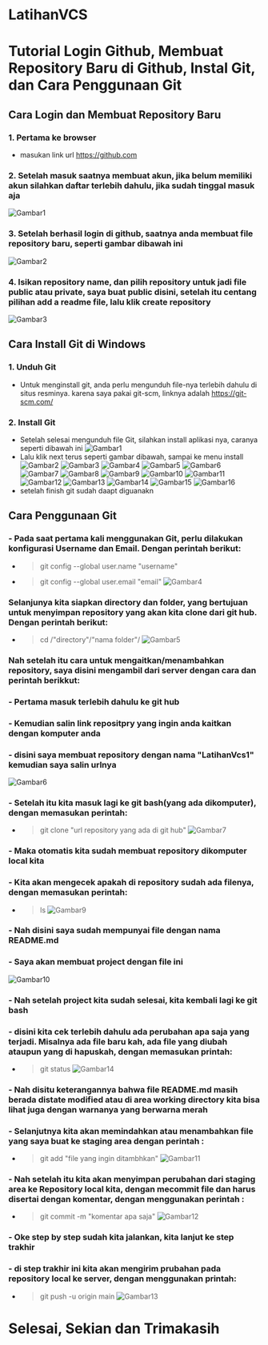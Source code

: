 # LatihanVCS
# Tutorial Login Github, Membuat Repository Baru di Github, Instal Git, dan Cara Penggunaan Git 
## Cara Login dan Membuat Repository Baru
### 1. Pertama ke browser
- masukan link url https://github.com
### 2. Setelah masuk saatnya membuat akun, jika belum memiliki akun silahkan daftar terlebih dahulu, jika sudah tinggal masuk aja
![Gambar1](ssgithub/ss1.png.png)
### 3. Setelah berhasil login di github, saatnya anda membuat file repository baru, seperti gambar dibawah ini
![Gambar2](ssgithub/ss2.png.png)
### 4. Isikan repository name, dan pilih repository untuk jadi file public atau private, saya buat public disini, setelah itu centang pilihan add a readme file, lalu klik create repository
![Gambar3](ssgithub/ss3.png.png)

## Cara Install Git di Windows
### 1. Unduh Git
- Untuk menginstall git, anda perlu mengunduh file-nya terlebih dahulu di situs resminya. karena saya pakai git-scm, linknya adalah https://git-scm.com/
### 2. Install Git
- Setelah selesai mengunduh file Git, silahkan install aplikasi nya, caranya seperti dibawah ini
![Gambar1](ssgit/ss1.png.png)
- Lalu klik next terus seperti gambar dibawah, sampai ke menu install
![Gambar2](ssgit/ss2.png.png) 
![Gambar3](ssgit/ss3.png.png)
![Gambar4](ssgit/ss4.png.png)
![Gambar5](ssgit/ss5.png.png)
![Gambar6](ssgit/ss6.png.png)
![Gambar7](ssgit/ss7.png.png)
![Gambar8](ssgit/ss8.png.png)
![Gambar9](ssgit/ss9.png.png)
![Gambar10](ssgit/ss10.png.png)
![Gambar11](ssgit/ss11.png.png)
![Gambar12](ssgit/ss12.png.png)
![Gambar13](ssgit/ss13.png.png)
![Gambar14](ssgit/ss14.png.png)
![Gambar15](ssgit/ss15.png.png)
![Gambar16](ssgit/ss16.png.png)
- setelah finish git sudah daapt diguanakn
## Cara Penggunaan Git
### - Pada saat pertama kali menggunakan Git, perlu dilakukan konfigurasi Username dan Email. Dengan perintah berikut:
- > git config --global user.name "username"
- > git config --global user.email "email" 
![Gambar4](ssgithub/ss4.png.png)
### Selanjunya kita siapkan directory dan folder, yang bertujuan untuk menyimpan repository yang akan kita clone dari git hub. Dengan perintah berikut:
- > cd /"directory"/"nama folder"/
![Gambar5](ssgithub/ss5.png.png)
### Nah setelah itu cara untuk mengaitkan/menambahkan repository, saya disini mengambil dari server dengan cara dan perintah berikkut:
### - Pertama masuk terlebih dahulu ke git hub
### - Kemudian salin link repositpry yang ingin anda kaitkan dengan komputer anda
### - disini saya membuat repository dengan nama "LatihanVcs1" kemudian saya salin urlnya
![Gambar6](ssgithub/ss6.png.png)
### - Setelah itu kita masuk lagi ke git bash(yang ada dikomputer), dengan memasukan perintah: 
- > git clone "url repository yang ada di git hub"
![Gambar7](ssgithub/ss7.png.png)
### - Maka otomatis kita sudah membuat repository dikomputer local kita 
### - Kita akan mengecek apakah di repository sudah ada filenya, dengan memasukan perintah:
- >ls
![Gambar9](ssgithub/ss9.png.png)
### - Nah disini saya sudah mempunyai file dengan nama README.md
### - Saya akan membuat project dengan file ini
![Gambar10](ssgithub/ss10.png.png)
### - Nah setelah project kita sudah selesai, kita kembali lagi ke git bash
### - disini kita cek terlebih dahulu ada perubahan apa saja yang terjadi. Misalnya ada file baru kah, ada file yang diubah ataupun yang di hapuskah, dengan memasukan printah:
- > git status
![Gambar14](ssgithub/ss14.png.png) 
### - Nah disitu keterangannya bahwa file README.md masih berada distate modified atau di area working directory kita bisa lihat juga dengan warnanya yang berwarna merah
### - Selanjutnya kita akan memindahkan atau menambahkan file yang saya buat ke staging area dengan perintah :
- > git add "file yang ingin ditambhkan"
![Gambar11](ssgithub/ss11.png.png)
### - Nah setelah itu kita akan menyimpan perubahan dari staging area ke Repository local kita, dengan mecommit file dan harus disertai dengan komentar, dengan menggunakan perintah :
- > git commit -m "komentar apa saja"
![Gambar12](ssgithub/ss12.png.png)
### - Oke step by step sudah kita jalankan, kita lanjut ke step trakhir
### - di step trakhir ini kita akan mengirim prubahan pada repository local ke server, dengan menggunakan printah:
- > git push -u origin main
![Gambar13](ssgithub/ss13.png.png)
# Selesai, Sekian dan Trimakasih